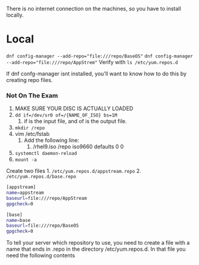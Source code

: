 There is no internet connection on the machines, so you have to install locally.
# Local
`dnf config-manager --add-repo="file:///repo/BaseOS"`
`dnf config-manager --add-repo="file:///repo/AppStrem"`
Verify with `ls /etc/yum.repos.d`

If dnf confg-manager isnt installed, you'll want to know how to do this by creating repo files.

### Not On The Exam
1. MAKE SURE YOUR DISC IS ACTUALLY LOADED
2. `dd if=/dev/sr0 of=/{NAME_OF_ISO} bs=1M`
	1. if is the input file, and of is the output file.
3. `mkdir /repo`
4. vim /etc/fstab
	1. Add the following line:
		1. /rhel9.iso              /repo                   iso9660 defaults        0 0
5. `systemctl daemon-reload`
6. `mount -a`




Create two files
	1. `/etc/yum.repos.d/appstream.repo`
	2. `/etc/yum.repos.d/base.repo`

```bash
[appstream]
name=appstream
baseurl=file:///repo/AppStream
gpgcheck=0       
```


```bash
[base]
name=base
baseurl=file:///repo/BaseOS
gpgcheck=0
```
To tell your server which repository to use, you need to create a file with a name that ends in .repo in the directory /etc/yum.repos.d. In that file you need the following contents